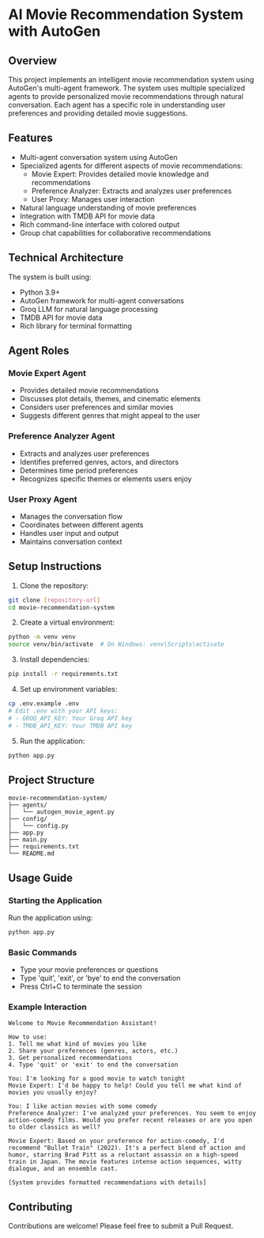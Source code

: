 # AI Movie Recommendation System with AutoGen

## Overview
This project implements an intelligent movie recommendation system using AutoGen's multi-agent framework. The system uses multiple specialized agents to provide personalized movie recommendations through natural conversation. Each agent has a specific role in understanding user preferences and providing detailed movie suggestions.

## Features
- Multi-agent conversation system using AutoGen
- Specialized agents for different aspects of movie recommendations:
  - Movie Expert: Provides detailed movie knowledge and recommendations
  - Preference Analyzer: Extracts and analyzes user preferences
  - User Proxy: Manages user interaction
- Natural language understanding of movie preferences
- Integration with TMDB API for movie data
- Rich command-line interface with colored output
- Group chat capabilities for collaborative recommendations

## Technical Architecture
The system is built using:
- Python 3.9+
- AutoGen framework for multi-agent conversations
- Groq LLM for natural language processing
- TMDB API for movie data
- Rich library for terminal formatting

## Agent Roles

### Movie Expert Agent
- Provides detailed movie recommendations
- Discusses plot details, themes, and cinematic elements
- Considers user preferences and similar movies
- Suggests different genres that might appeal to the user

### Preference Analyzer Agent
- Extracts and analyzes user preferences
- Identifies preferred genres, actors, and directors
- Determines time period preferences
- Recognizes specific themes or elements users enjoy

### User Proxy Agent
- Manages the conversation flow
- Coordinates between different agents
- Handles user input and output
- Maintains conversation context

## Setup Instructions

1. Clone the repository:
```bash
git clone [repository-url]
cd movie-recommendation-system
```

2. Create a virtual environment:
```bash
python -m venv venv
source venv/bin/activate  # On Windows: venv\Scripts\activate
```

3. Install dependencies:
```bash
pip install -r requirements.txt
```

4. Set up environment variables:
```bash
cp .env.example .env
# Edit .env with your API keys:
# - GROQ_API_KEY: Your Groq API key
# - TMDB_API_KEY: Your TMDB API key
```

5. Run the application:
```bash
python app.py
```

## Project Structure
```
movie-recommendation-system/
├── agents/
│   └── autogen_movie_agent.py
├── config/
│   └── config.py
├── app.py
├── main.py
├── requirements.txt
└── README.md
```

## Usage Guide

### Starting the Application
Run the application using:
```bash
python app.py
```

### Basic Commands
- Type your movie preferences or questions
- Type 'quit', 'exit', or 'bye' to end the conversation
- Press Ctrl+C to terminate the session

### Example Interaction
```
Welcome to Movie Recommendation Assistant!

How to use:
1. Tell me what kind of movies you like
2. Share your preferences (genres, actors, etc.)
3. Get personalized recommendations
4. Type 'quit' or 'exit' to end the conversation

You: I'm looking for a good movie to watch tonight
Movie Expert: I'd be happy to help! Could you tell me what kind of movies you usually enjoy?

You: I like action movies with some comedy
Preference Analyzer: I've analyzed your preferences. You seem to enjoy action-comedy films. Would you prefer recent releases or are you open to older classics as well?

Movie Expert: Based on your preference for action-comedy, I'd recommend "Bullet Train" (2022). It's a perfect blend of action and humor, starring Brad Pitt as a reluctant assassin on a high-speed train in Japan. The movie features intense action sequences, witty dialogue, and an ensemble cast.

[System provides formatted recommendations with details]
```

## Contributing
Contributions are welcome! Please feel free to submit a Pull Request.



